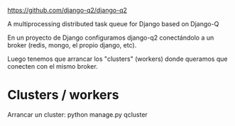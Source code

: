 https://github.com/django-q2/django-q2

A multiprocessing distributed task queue for Django based on Django-Q

En un proyecto de Django configuramos django-q2 conectándolo a un broker (redis, mongo, el propio django, etc).

Luego tenemos que arrancar los "clusters" (workers) donde queramos que conecten con el mismo broker.


# Clusters / workers
Arrancar un cluster:
python manage.py qcluster
